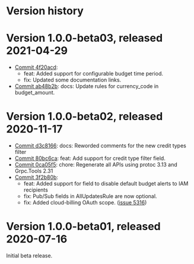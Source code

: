 # Version history

# Version 1.0.0-beta03, released 2021-04-29

- [Commit 4f20acd](https://github.com/googleapis/google-cloud-dotnet/commit/4f20acd):
  - feat: Added support for configurable budget time period.
  - fix: Updated some documentation links.
- [Commit ab48b2b](https://github.com/googleapis/google-cloud-dotnet/commit/ab48b2b): docs: Update rules for currency_code in budget_amount.

# Version 1.0.0-beta02, released 2020-11-17

- [Commit d3c8166](https://github.com/googleapis/google-cloud-dotnet/commit/d3c8166): docs: Reworded comments for the new credit types filter
- [Commit 80bc6ca](https://github.com/googleapis/google-cloud-dotnet/commit/80bc6ca): feat: Add support for credit type filter field.
- [Commit 0ca05f5](https://github.com/googleapis/google-cloud-dotnet/commit/0ca05f5): chore: Regenerate all APIs using protoc 3.13 and Grpc.Tools 2.31
- [Commit 3f2b80b](https://github.com/googleapis/google-cloud-dotnet/commit/3f2b80b):
  - feat: Added support for field to disable default budget alerts to IAM recipients
  - fix: Pub/Sub fields in AllUpdatesRule are now optional.
  - fix: Added cloud-billing OAuth scope. ([issue 5316](https://github.com/googleapis/google-cloud-dotnet/issues/5316))

# Version 1.0.0-beta01, released 2020-07-16

Initial beta release.



